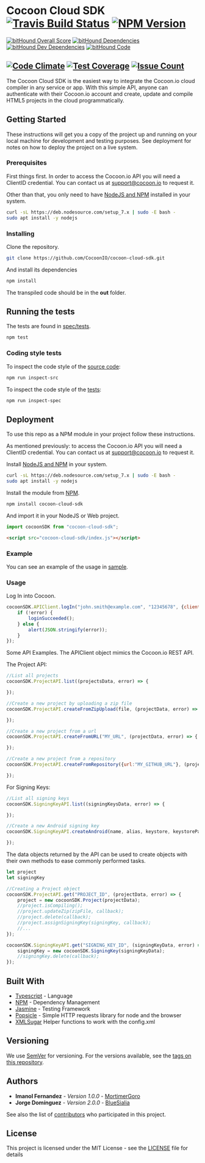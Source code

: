 # Cocoon Cloud SDK [![Travis Build Status](https://travis-ci.org/CocoonIO/cocoon-cloud-sdk.svg)](https://travis-ci.org/CocoonIO/cocoon-cloud-sdk) [![NPM Version](https://img.shields.io/npm/v/cocoon-cloud-sdk.svg)](https://www.npmjs.com/package/cocoon-cloud-sdk)

[![bitHound Overall Score](https://www.bithound.io/github/CocoonIO/cocoon-cloud-sdk/badges/score.svg)](https://www.bithound.io/github/CocoonIO/cocoon-cloud-sdk)
[![bitHound Dependencies](https://www.bithound.io/github/CocoonIO/cocoon-cloud-sdk/badges/dependencies.svg)](https://www.bithound.io/github/CocoonIO/cocoon-cloud-sdk/master/dependencies/npm)
[![bitHound Dev Dependencies](https://www.bithound.io/github/CocoonIO/cocoon-cloud-sdk/badges/devDependencies.svg)](https://www.bithound.io/github/CocoonIO/cocoon-cloud-sdk/master/dependencies/npm)
[![bitHound Code](https://www.bithound.io/github/CocoonIO/cocoon-cloud-sdk/badges/code.svg)](https://www.bithound.io/github/CocoonIO/cocoon-cloud-sdk)

[![Code Climate](https://codeclimate.com/github/CocoonIO/cocoon-cloud-sdk/badges/gpa.svg)](https://codeclimate.com/github/CocoonIO/cocoon-cloud-sdk)
[![Test Coverage](https://codeclimate.com/github/CocoonIO/cocoon-cloud-sdk/badges/coverage.svg)](https://codeclimate.com/github/CocoonIO/cocoon-cloud-sdk/coverage)
[![Issue Count](https://codeclimate.com/github/CocoonIO/cocoon-cloud-sdk/badges/issue_count.svg)](https://codeclimate.com/github/CocoonIO/cocoon-cloud-sdk)
---

The Cocoon Cloud SDK is the easiest way to integrate the Cocoon.io cloud compiler in any service or app.
With this simple API, anyone can authenticate with their Cocoon.io account and create, update and compile HTML5 projects
in the cloud programmatically.

## Getting Started

These instructions will get you a copy of the project up and running on your local machine for development and testing
purposes. See deployment for notes on how to deploy the project on a live system.

### Prerequisites

First things first. In order to access the Cocoon.io API you will need a ClientID credential. You can contact us at
[support@cocoon.io](support@cocoon.io) to request it.

Other than that, you only need to have [NodeJS and NPM](https://nodejs.org/en/download/package-manager/) installed in
your system.

```bash
curl -sL https://deb.nodesource.com/setup_7.x | sudo -E bash -
sudo apt install -y nodejs
```

### Installing

Clone the repository.

```bash
git clone https://github.com/CocoonIO/cocoon-cloud-sdk.git
```

And install its dependencies

```bash
npm install
```

The transpiled code should be in the **out** folder.

## Running the tests

The tests are found in [spec/tests](spec/tests).

```bash
npm test
```

### Coding style tests

To inspect the code style of the [source code](src):

```bash
npm run inspect-src
```

To inspect the code style of the [tests](spec/tests):

```bash
npm run inspect-spec
```

## Deployment

To use this repo as a NPM module in your project follow these instructions.

As mentioned previously: to access the Cocoon.io API you will need a ClientID credential. You can contact us at
[support@cocoon.io](support@cocoon.io) to request it.

Install [NodeJS and NPM](https://nodejs.org/en/download/package-manager/) in your system.

```bash
curl -sL https://deb.nodesource.com/setup_7.x | sudo -E bash -
sudo apt install -y nodejs
```

Install the module from [NPM](https://www.npmjs.com/package/cocoon-cloud-sdk).

```bash
npm install cocoon-cloud-sdk
```

And import it in your NodeJS or Web project.

```js
import cocoonSDK from "cocoon-cloud-sdk";
```

```html
<script src="cocoon-cloud-sdk/index.js"></script>
```

### Example

You can see an example of the usage in [sample](sample).

### Usage

Log In into Cocoon.

```js
cocoonSDK.APIClient.logIn("john.smith@example.com", "12345678", {clientId: "MY_CLIENT_ID"}, (error) => {
	if (!error) {
		loginSucceeded();
	} else {
		alert(JSON.stringify(error));
	}
});
```

Some API Examples. The APIClient object mimics the Cocoon.io REST API.

The Project API:

```js
//List all projects
cocoonSDK.ProjectAPI.list((projectsData, error) => {

});

//Create a new project by uploading a zip file
cocoonSDK.ProjectAPI.createFromZipUpload(file, (projectData, error) => {

});

//Create a new project from a url
cocoonSDK.ProjectAPI.createFromURL("MY_URL", (projectData, error) => {

});

//Create a new project from a repository
cocoonSDK.ProjectAPI.createFromRepository({url:"MY_GITHUB_URL"}, (projectData, error) => {

});
```

For Signing Keys:

```js
//List all signing keys
cocoonSDK.SigningKeyAPI.list((signingKeysData, error) => {

});

//Create a new Android signing key
cocoonSDK.SigningKeyAPI.createAndroid(name, alias, keystore, keystorePassword, certificatePassword, (signingKeyData, error) => {

});
```

The data objects returned by the API can be used to create objects with their own methods to ease commonly performed tasks.

```js
let project
let signingKey

//Creating a Project object
cocoonSDK.ProjectAPI.get("PROJECT_ID", (projectData, error) => {
	project = new cocoonSDK.Project(projectData);
	//project.isCompiling();
	//project.updateZip(zipFile, callback);
	//project.delete(callback);
	//project.assignSigningKey(signingKey, callback);
	//...
});

cocoonSDK.SigningKeyAPI.get("SIGNING_KEY_ID", (signingKeyData, error) => {
	signingKey = new cocoonSDK.SigningKey(signingKeyData);
	//signingKey.delete(callback);
});
```

## Built With

* [Typescript](https://www.typescriptlang.org/) - Language
* [NPM](http://www.npmjs.com/) - Dependency Management
* [Jasmine](https://jasmine.github.io/) - Testing Framework
* [Popsicle](https://github.com/blakeembrey/popsicle) - Simple HTTP requests library for node and the browser
* [XMLSugar](https://github.com/CocoonIO/cocoon-xml-sugar) Helper functions to work with the config.xml

## Versioning

We use [SemVer](http://semver.org/) for versioning. For the versions available, see the
[tags on this repository](https://github.com/your/project/tags). 

## Authors

* **Imanol Fernandez** - *Version 1.0.0* - [MortimerGoro](https://github.com/MortimerGoro)
* **Jorge Domínguez** - *Version 2.0.0* - [BlueSialia](https://github.com/BlueSialia)

See also the list of [contributors](https://github.com/your/project/contributors) who participated in this project.

## License

This project is licensed under the MIT License - see the [LICENSE](LICENSE) file for details
